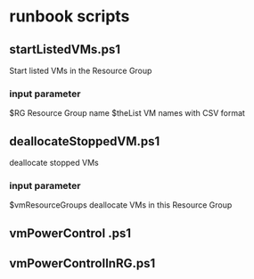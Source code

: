 # runbook scripts

## startListedVMs.ps1

Start listed VMs in the Resource Group

### input parameter

$RG Resource Group name
$theList    VM names with CSV format

## deallocateStoppedVM.ps1

deallocate stopped VMs

### input parameter

$vmResourceGroups deallocate VMs in this Resource Group

## vmPowerControl .ps1

## vmPowerControlInRG.ps1